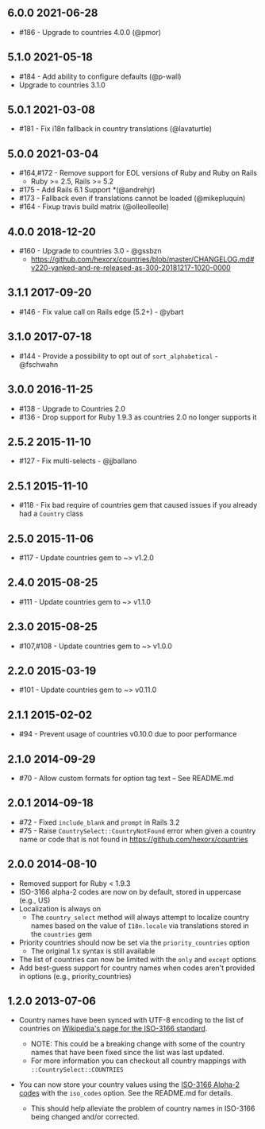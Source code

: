 ## 6.0.0 2021-06-28

  * #186 - Upgrade to countries 4.0.0 (@pmor)

## 5.1.0 2021-05-18

  * #184 - Add ability to configure defaults (@p-wall)
  * Upgrade to countries 3.1.0

## 5.0.1 2021-03-08

  * #181 - Fix i18n fallback in country translations (@lavaturtle)

## 5.0.0 2021-03-04

  * #164,#172 - Remove support for EOL versions of Ruby and Ruby on Rails
    * Ruby >= 2.5, Rails >= 5.2
  * #175 - Add Rails 6.1 Support *(@andrehjr)
  * #173 - Fallback even if translations cannot be loaded (@mikepluquin)
  * #164 - Fixup travis build matrix (@olleolleolle)

## 4.0.0 2018-12-20

  * #160 - Upgrade to countries 3.0 - @gssbzn
    * https://github.com/hexorx/countries/blob/master/CHANGELOG.md#v220-yanked-and-re-released-as-300-20181217-1020-0000

## 3.1.1 2017-09-20

  * #146 - Fix value call on Rails edge (5.2+) - @ybart

## 3.1.0 2017-07-18

  * #144 - Provide a possibility to opt out of `sort_alphabetical` - @fschwahn

## 3.0.0 2016-11-25

  * #138 - Upgrade to Countries 2.0
  * #136 - Drop support for Ruby 1.9.3 as countries 2.0 no longer supports it

## 2.5.2 2015-11-10

  * #127 - Fix multi-selects - @jjballano

## 2.5.1 2015-11-10

  * #118 - Fix bad require of countries gem that caused issues if you
           already had a `Country` class

## 2.5.0 2015-11-06

  * #117 - Update countries gem to ~> v1.2.0

## 2.4.0 2015-08-25

  * #111 - Update countries gem to ~> v1.1.0

## 2.3.0 2015-08-25

  * #107,#108 - Update countries gem to ~> v1.0.0

## 2.2.0 2015-03-19

  * #101 - Update countries gem to ~> v0.11.0

## 2.1.1 2015-02-02

  * #94 - Prevent usage of countries v0.10.0 due to poor performance

## 2.1.0 2014-09-29

  * #70 - Allow custom formats for option tag text – See README.md

## 2.0.1 2014-09-18

  * #72 - Fixed `include_blank` and `prompt` in Rails 3.2
  * #75 - Raise `CountrySelect::CountryNotFound` error when given a country
    name or code that is not found in https://github.com/hexorx/countries

## 2.0.0 2014-08-10

  * Removed support for Ruby < 1.9.3
  * ISO-3166 alpha-2 codes are now on by default, stored in uppercase
    (e.g., US)
  * Localization is always on
    * The `country_select` method will always attempt to localize
      country names based on the value of `I18n.locale` via translations
      stored in the `countries` gem
  * Priority countries should now be set via the `priority_countries` option
    * The original 1.x syntax is still available
  * The list of countries can now be limited with the `only` and
    `except` options
  * Add best-guess support for country names when codes aren't provided
    in options (e.g., priority_countries)

## 1.2.0 2013-07-06

  * Country names have been synced with UTF-8 encoding to the list of
    countries on [Wikipedia's page for the ISO-3166 standard](https://en.wikipedia.org/wiki/ISO_3166-1).
    * NOTE: This could be a breaking change with some of the country
      names that have been fixed since the list was last updated.
    * For more information you can checkout all country mappings with
      `::CountrySelect::COUNTRIES`

  * You can now store your country values using the
    [ISO-3166 Alpha-2 codes](https://en.wikipedia.org/wiki/ISO_3166-1_alpha-2)
    with the `iso_codes` option. See the README.md for details.
    * This should help alleviate the problem of country names
      in ISO-3166 being changed and/or corrected.
